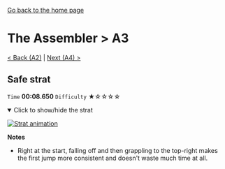 [Go back to the home page](https://github.com/Doublevil/scbspeedrun)

# The Assembler > A3

[< Back (A2)](https://github.com/Doublevil/scbspeedrun/blob/main/levels/A/A2.md) | [Next (A4) >](https://github.com/Doublevil/scbspeedrun/blob/main/levels/A/A4.md)

## Safe strat

`Time` **00:08.650** `Difficulty` ★☆☆☆☆
<details open>
  <summary>Click to show/hide the strat</summary>

  [![Strat animation](https://github.com/Doublevil/scbspeedrun/blob/main/media/levels/A/A3_SafeStrat.webp)](https://github.com/Doublevil/scbspeedrun/blob/main/media/levels/A/A3_SafeStrat.mp4?raw=true)

  **Notes**
  - Right at the start, falling off and then grappling to the top-right makes the first jump more consistent and doesn't waste much time at all.
</details>
